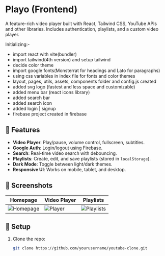 # Playo (Frontend)

A feature-rich video player built with React, Tailwind CSS, YouTube APIs and other libraries. Includes authentication, playlists, and a custom video player.

Initializing:- 
- import react with vite(bundler)
- import tailwind(4th version) and setup tailwind
- decide color theme
- import google fonts(Monsterrat for headings and Lato for paragraphs)
- using css variables in index file for fonts and color themes
- layout, pages, utils, assets, components folder and config.js created
- added svg logo (fastest and less space and customizable)
- added menu bar (react icons library)
- added search bar
- added search icon
- added login | signup
- firebase project created in firebase

## 🚀 Features
- **Video Player**: Play/pause, volume control, fullscreen, subtitles.
- **Google Auth**: Login/logout using Firebase.
- **Search**: Real-time video search with debouncing.
- **Playlists**: Create, edit, and save playlists (stored in `localStorage`).
- **Dark Mode**: Toggle between light/dark themes.
- **Responsive UI**: Works on mobile, tablet, and desktop.

## 📸 Screenshots
| Homepage | Video Player | Playlists |
|----------|--------------|-----------|
| ![Homepage](screenshots/home.png) | ![Player](screenshots/player.png) | ![Playlists](screenshots/playlists.png) |

## 🔧 Setup
1. Clone the repo:
   ```bash
   git clone https://github.com/yourusername/youtube-clone.git